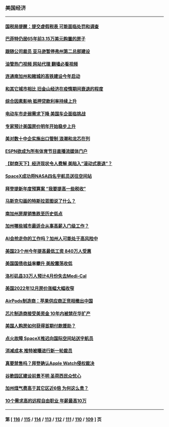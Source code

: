 ### 美国经济
---
#### [国税局提醒：提交虚假税表 可能面临处罚和调查](../../pages/ncid1078158/n13942936.md?03042045) 
#### [巴菲特仍居65年前3.15万美元购置的房子](../../pages/ncid1078158/n13942731.md?03042045) 
#### [跟随公司裁员 亚马逊暂停弗州第二总部建设](../../pages/ncid1078158/n13942665.md?03042045) 
#### [油管热门视频 网站代理 翻墙必看视频](http://138.2.39.72:81/youtube.html?epic-marker?03042045)
#### [连通南加州和赌城的高铁建设今年启动](../../pages/ncid1078158/n13942642.md?03042045) 
#### [和其它城市相比 旧金山经济在疫情期间衰退的程度](../../pages/ncid1078158/n13942218.md?03042045) 
#### [综合因素影响 抵押贷款利率持续上升](../../pages/ncid1078158/n13942175.md?03042045) 
#### [电动车市走弱需求下降 美国车企面临挑战](../../pages/ncid1078158/n13941949.md?03042045) 
#### [专家预计美国房价明年开始稳步上升](../../pages/ncid1078158/n13941809.md?03042045) 
#### [美对数十中企实施出口管制 浪潮和龙芯在列](../../pages/ncid1078158/n13941870.md?03042045) 
#### [ESPN欲成为所有体育节目直播流媒体门户](../../pages/ncid1078158/n13941891.md?03042045) 
#### [【财商天下】经济现状令人费解 美陷入“滚动式衰退”？](../../pages/ncid1078158/n13941807.md?03042045) 
#### [SpaceX成功将NASA四名宇航员送往空间站](../../pages/ncid1078158/n13941501.md?03042045) 
#### [拜登提新年度预算案 “我要提高一些税收”](../../pages/ncid1078158/n13941043.md?03042045) 
#### [马斯克勾画的特斯拉蓝图说了什么？](../../pages/ncid1078158/n13941025.md?03042045) 
#### [南加州房屋销售跌至历史低点](../../pages/ncid1078158/n13941074.md?03042045) 
#### [加州哪些城市最适合从事高薪入门级工作？](../../pages/ncid1078158/n13940510.md?03042045) 
#### [AI会抢走你的工作吗？加州人可能处于高风险中](../../pages/ncid1078158/n13940442.md?03042045) 
#### [美国23个州今年提高最低工资 840万人受惠](../../pages/ncid1078158/n13940409.md?03042045) 
#### [美国国债收益率攀升 美股震荡收低](../../pages/ncid1078158/n13940265.md?03042045) 
#### [洛杉矶县33万人预计4月份失去Medi-Cal](../../pages/ncid1078158/n13940341.md?03042045) 
#### [美国2022年12月房价涨幅大幅收窄](../../pages/ncid1078158/n13940231.md?03042045) 
#### [AirPods制造商：苹果供应商正竞相撤出中国](../../pages/ncid1078158/n13940125.md?03042045) 
#### [芯片制造商接受美资金 10年内被禁在华扩产](../../pages/ncid1078158/n13940080.md?03042045) 
#### [美国人购房如何获得首期付款援助？](../../pages/ncid1078158/n13939707.md?03042045) 
#### [点火故障 SpaceX推迟向国际空间站送宇航员](../../pages/ncid1078158/n13939487.md?03042045) 
#### [消减成本 推特被曝进行新一轮裁员](../../pages/ncid1078158/n13939475.md?03042045) 
#### [真要禁售吗？拜登确认Apple Watch侵权裁决](../../pages/ncid1078158/n13939225.md?03042045) 
#### [谷歌园区建设前景不明 圣荷西民众忧心](../../pages/ncid1078158/n13939148.md?03042045) 
#### [加州煤气费高于其它区近6倍 为何这么贵？](../../pages/ncid1078158/n13939111.md?03042045) 
#### [10个需求高的远程自由职业 年薪最高10万](../../pages/ncid1078158/n13933143.md?03042045) 

---
#### 第 [ [116](./116.md?03042045) / [115](./115.md?03042045) / [114](./114.md?03042045) / [113](./113.md?03042045) / [112](./112.md?03042045) / [111](./111.md?03042045) / [110](./110.md?03042045) / [109](./109.md?03042045) ] 页
